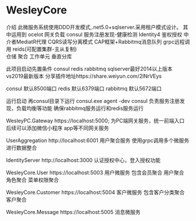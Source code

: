 # WesleyCore
介绍
此微服务系统使用DDD开发模式,.net5.0+sqlserver.采用租户模式设计。
其中运用到 
ocelot 网关负载 
consul 服务注册发现-健康检测
Identity4 鉴权授权
中介者MediatR代理
CQRS读写分离模式 
CAP框架+Rabbitmq消息队列
grpc远程调用 
reids(可配置集群-主从复制)  
仓储 
聚合 
工作单元
垂直分库


此项目启动先置条件
consul
redis
rabbitmq
sqlserver最好2014以上版本
vs2019最新版本
分享插件地址https://share.weiyun.com/2lNrVEys

consul 默认8500端口
redis 默认6379端口
rabbitmq 默认5672端口

运行启动
再consul目录下运行 consul.exe agent -dev
consul 负责服务注册发现，负载均衡等功能
确保rabbitmq服务运行和redis服务运行


WesleyPC.Gateway https://localhost:5000;
为PC端网关服务，统一前端入口 后续可以添加微信小程序 app等不同网关服务

UserAggregation http://localhost:6001
用户聚合服务 使用grpc调用多个微服务进行数据整合

IdentityServer http://localhost:3000
认证授权中心，登入授权功能

WesleyCore.User https://localhost:5003
用户微服务 包含会员聚合 用户聚合 角色聚合 菜单权限聚合

WesleyCore.Customer https://localhost:5004
客户微服务 包含客户分类聚合 客户聚合

WesleyCore.Message https://localhost:5005
消息微服务
